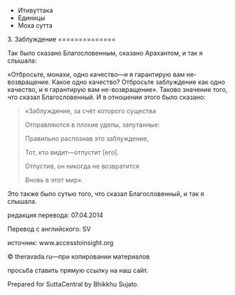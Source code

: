 









* Итивуттака
* Единицы
* Моха сутта


3\. Заблуждение
\=\=\=\=\=\=\=\=\=\=\=\=\=\=



Так было сказано Благословенным, сказано Арахантом, и так я слышала:


«Отбросьте, монахи, одно качество—и я гарантирую вам не\-возвращение\. Какое одно качество? Отбросьте заблуждение как одно качество, и я гарантирую вам не\-возвращение»\. Таково значение того, что сказал Благословенный\. И в отношении этого было сказано:



> «Заблуждение, за счёт которого существа  
> 
> Отправляются в плохие уделы, запутанные:  
> 
> Правильно распознав это заблуждение,  
> 
> Тот, кто видит—отпустит \[его\]\.  
> 
> Отпустив, он никогда не возвратится  
> 
> Вновь в этот мир»\.


Это также было сутью того, что сказал Благословенный, и так я слышала\.



редакция перевода: 07\.04\.2014


Перевод с английского: SV


источник: www\.accesstoinsight\.org


© theravada\.ru—при копировании материалов


просьба ставить прямую ссылку на наш сайт\.


Prepared for SuttaCentral by Bhikkhu Sujato\.






